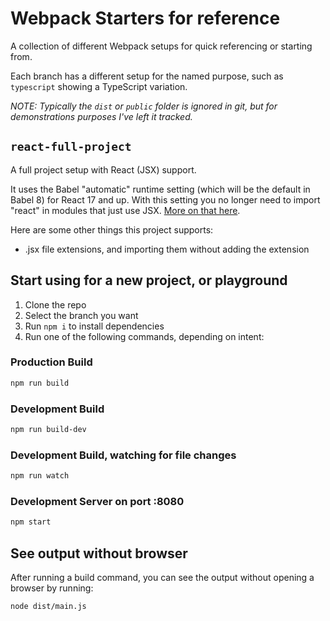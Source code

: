 # Webpack Starters for reference

A collection of different Webpack setups for quick referencing or starting from.

Each branch has a different setup for the named purpose, such as `typescript` showing a TypeScript variation.

_NOTE: Typically the `dist` or `public` folder is ignored in git, but for demonstrations purposes I've left it tracked._

## `react-full-project`

A full project setup with React (JSX) support.

It uses the Babel "automatic" runtime setting (which will be the default in Babel 8) for React 17 and up. With this setting you no longer need to import "react" in modules that just use JSX. [More on that here](https://babeljs.io/blog/2020/03/16/7.9.0#a-new-jsx-transform-11154).

Here are some other things this project supports:

- .jsx file extensions, and importing them without adding the extension

## Start using for a new project, or playground

1. Clone the repo
2. Select the branch you want
3. Run `npm i` to install dependencies
4. Run one of the following commands, depending on intent:

### Production Build

```bash
npm run build
```

### Development Build

```bash
npm run build-dev
```

### Development Build, watching for file changes

```bash
npm run watch
```

### Development Server on port :8080

```bash
npm start
```

## See output without browser

After running a build command, you can see the output without opening a browser by running:

```bash
node dist/main.js
```
